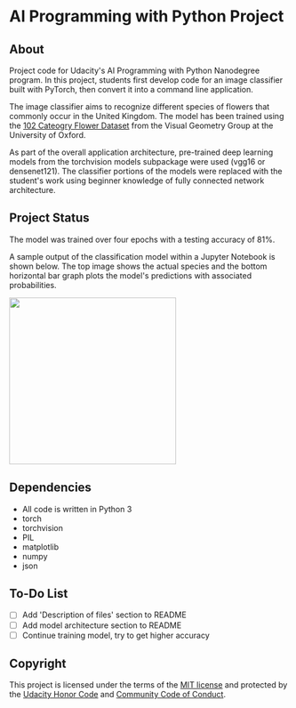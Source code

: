 # AI Programming with Python Project

## About
Project code for Udacity's AI Programming with Python Nanodegree program. In this project, students first develop code for an image classifier built with PyTorch, then convert it into a command line application.

The image classifier aims to recognize different species of flowers that commonly occur in the United Kingdom. The model has been trained using the [102 Cateogry Flower Dataset](http://www.robots.ox.ac.uk/~vgg/data/flowers/102/index.html) from the Visual Geometry Group at the University of Oxford. 

As part of the overall application architecture, pre-trained deep learning models from the torchvision models subpackage were used (vgg16 or densenet121). The classifier portions of the models were replaced with the student's work using beginner knowledge of fully connected network architecture. 

## Project Status
The model was trained over four epochs with a testing accuracy of 81%. 

A sample output of the classification model within a Jupyter Notebook is shown below. The top image shows the actual species and the bottom horizontal bar graph plots the model's predictions with associated probabilities.

<p float="left">
  <img src="https://github.com/joshuacayanan/aipnd-project/blob/master/assets/inference_example.png" width="300" align="middle"/>
</p>

## Dependencies
- All code is written in Python 3
- torch
- torchvision
- PIL
- matplotlib
- numpy
- json

## To-Do List
- [ ] Add 'Description of files' section to README
- [ ] Add model architecture section to README
- [ ] Continue training model, try to get higher accuracy

## Copyright
This project is licensed under the terms of the [MIT license](https://github.com/joshuacayanan/aipnd-project/blob/master/LICENSE) and protected by the [Udacity Honor Code](https://www.udacity.com/legal/en-us/honor-code) and [Community Code of Conduct](https://www.udacity.com/legal/en-us/honor-conduct).
